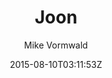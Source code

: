 ---
title: "Joon"
github: https://github.com/vormwald/joon
demo: http://vormwald.github.io/joon/
author: Mike Vormwald
draft: true
ssg:
  - Jekyll
cms:
  - No Cms
date: 2015-08-10T03:11:53Z
github_branch: master
---